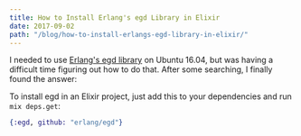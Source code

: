 ```yaml
---
title: How to Install Erlang's egd Library in Elixir
date: 2017-09-02
path: "/blog/how-to-install-erlangs-egd-library-in-elixir/"
---
```


I needed to use <a href="https://github.com/erlang/egd">Erlang's egd library</a> on Ubuntu 16.04, but was having a difficult time figuring out how to do that. After some searching, I finally found the answer:


To install egd in an Elixir project, just add this to your dependencies and run <code>mix deps.get</code>:

```elixir
{:egd, github: "erlang/egd"}
```
